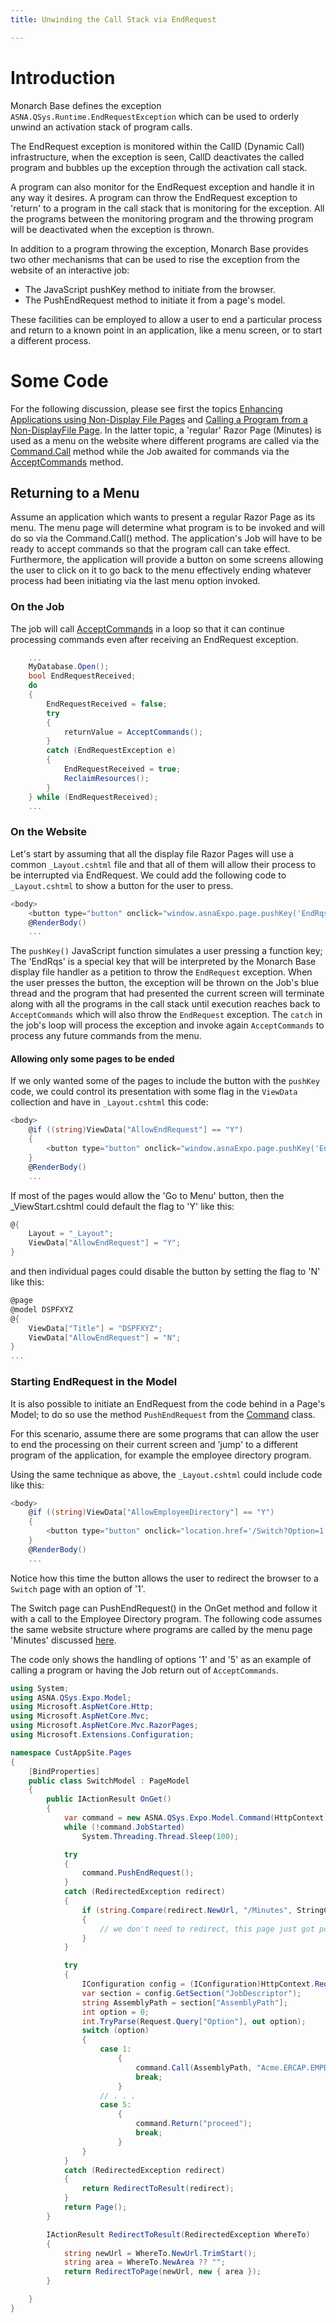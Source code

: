 ```yaml
---
title: Unwinding the Call Stack via EndRequest

---
```


# Introduction
Monarch Base defines the exception `ASNA.QSys.Runtime.EndRequestException` which can be used to orderly unwind an activation stack of program calls. 

The EndRequest exception is monitored within the CallD (Dynamic Call) infrastructure, when the exception is seen, CallD deactivates the called program and bubbles up the exception through the activation call stack.  

A program can also monitor for the EndRequest exception and handle it in any way it desires.  A program can throw the EndRequest exception to 'return' to a program in the call stack that is monitoring for the exception.  All the programs between the monitoring program and the throwing program will be deactivated when the exception is thrown.

In addition to a program throwing the exception, Monarch Base provides two other mechanisms that can be used to rise the exception from the website of an interactive job:
 + The JavaScript pushKey method to initiate from the browser.
 + The PushEndRequest method to initiate it from a page's model.

 These facilities can be employed to allow a user to end a particular process and return to a known point in an application, like a menu screen, or to start a different process.

# Some Code
For the following discussion, please see first the topics [Enhancing Applications using Non-Display File Pages](enhancing-with-non-display-file.html) and [Calling a Program from a Non-DisplayFile Page](calling-program-from-non-displayfile-page.html). In the latter topic, a 'regular' Razor Page (Minutes) is used as a menu on the website where different programs are called via the [Command.Call](reference/asna-qsys-expo/expo-model/command.html#callstring-string-string-string) method while the Job awaited for commands via the [AcceptCommands](/reference/asna-qsys-runtime-job-support/classes/interactive-job.html#acceptcommands) method.

## Returning to a Menu

Assume an application which wants to present a regular Razor Page as its menu.  The menu page will determine what program is to be invoked and will do so via the Command.Call() method.  The application's Job will have to be ready to accept commands so that the program call can take effect.  Furthermore, the application will provide a button on some screens allowing the user to click on it to go back to the menu effectively ending whatever process had been initiating via the last menu option invoked.

### On the Job

The job will call [AcceptCommands](https://asnaqsys.github.io/reference/asna-qsys-runtime-job-support/classes/interactive-job.html#acceptcommands) in a loop so that it can continue  processing commands even after receiving an EndRequest exception.

```cs
    ...
    MyDatabase.Open();
    bool EndRequestReceived;
    do
    {
        EndRequestReceived = false;
        try
        {
            returnValue = AcceptCommands();
        }
        catch (EndRequestException e)
        {
            EndRequestReceived = true;
            ReclaimResources();
        }
    } while (EndRequestReceived);
    ...
```

### On the Website

Let's start by assuming that all the display file Razor Pages will use a common `_Layout.cshtml` file and that all of them will allow their process to be interrupted via EndRequest.  We could add the following code to `_Layout.cshtml` to show a button for the user to press.

```cs
<body>
    <button type="button" onclick="window.asnaExpo.page.pushKey('EndRqs')">Go To Menu</button>
    @RenderBody()
    ...
```

The `pushKey()` JavaScript function simulates a user pressing a function key; The 'EndRqs' is a special key that will be interpreted by the Monarch Base display file handler as a petition to throw the `EndRequest` exception.  When the user presses the button, the exception will be thrown on the Job's blue thread and the program that had presented the current screen will terminate along with all the programs in the call stack until execution reaches back to `AcceptCommands` which will also throw the `EndRequest` exception. The `catch` in the job's loop will process the exception and invoke again `AcceptCommands` to process any future commands from the menu.

#### Allowing only some pages to be ended
If we only wanted some of the pages to include the button with the `pushKey` code, we could control its presentation with some flag in the `ViewData` collection and have in `_Layout.cshtml` this code:
```cs
<body>
    @if ((string)ViewData["AllowEndRequest"] == "Y")
    {
        <button type="button" onclick="window.asnaExpo.page.pushKey('EndRqs')">Go To Menu</button>
    }
    @RenderBody()
    ...
```

If most of the pages would allow the 'Go to Menu' button, then the _ViewStart.cshtml could default the flag to 'Y' like this:
```cs
@{
    Layout = "_Layout";
    ViewData["AllowEndRequest"] = "Y";
}
```

and then individual pages could disable the button by setting the flag to 'N' like this:
```cs
@page
@model DSPFXYZ
@{
    ViewData["Title"] = "DSPFXYZ";
    ViewData["AllowEndRequest"] = "N";
}
...
```

### Starting EndRequest in the Model

It is also possible to initiate an EndRequest from the code behind in a Page's Model; to do so use the method `PushEndRequest` from the [Command](/reference/asna-qsys-expo/expo-model/command.html) class.

For this scenario, assume there are some programs that can allow the user to end the processing on their current screen and 'jump' to a different program of the application, for example the employee directory program.

Using the same technique as above, the `_Layout.cshtml` could include code like this:
```cs
<body>
    @if ((string)ViewData["AllowEmployeeDirectory"] == "Y")
    {
        <button type="button" onclick="location.href='/Switch?Option=1'">Go To Employee Directory</button>
    }
    @RenderBody()
    ...
```

Notice how this time the button allows the user to redirect the browser to a `Switch` page with an option of '1'.

The Switch page can PushEndRequest() in the OnGet method and follow it with a call to the Employee Directory program.  The following code assumes the same website structure where programs are called by the menu page 'Minutes' discussed [here](https://asnaqsys.github.io/manuals/migrations/calling-program-from-non-displayfile-page.html#minutus).

The code only shows the handling of options '1' and '5' as an example of calling a program or having the Job return out of `AcceptCommands`.

```cs
using System;
using ASNA.QSys.Expo.Model;
using Microsoft.AspNetCore.Http;
using Microsoft.AspNetCore.Mvc;
using Microsoft.AspNetCore.Mvc.RazorPages;
using Microsoft.Extensions.Configuration;

namespace CustAppSite.Pages
{
    [BindProperties]
    public class SwitchModel : PageModel
    {
        public IActionResult OnGet()
        {
            var command = new ASNA.QSys.Expo.Model.Command(HttpContext);
            while (!command.JobStarted)
                System.Threading.Thread.Sleep(100);

            try
            {
                command.PushEndRequest();
            }
            catch (RedirectedException redirect)
            {
                if (string.Compare(redirect.NewUrl, "/Minutes", StringComparison.OrdinalIgnoreCase)==0)
                {
                    // we don't need to redirect, this page just got poped from the 'return to pages' stack
                }
            }

            try
            { 
                IConfiguration config = (IConfiguration)HttpContext.RequestServices.GetService(typeof(IConfiguration));
                var section = config.GetSection("JobDescriptor");
                string AssemblyPath = section["AssemblyPath"];
                int option = 0;
                int.TryParse(Request.Query["Option"], out option);
                switch (option)
                {
                    case 1:
                        {
                            command.Call(AssemblyPath, "Acme.ERCAP.EMPDIR", Array.Empty<string>(), "/Minutus");
                            break;
                        }
                    // . . . 
                    case 5:
                        {
                            command.Return("proceed");
                            break;
                        }
                }
            }
            catch (RedirectedException redirect)
            {
                return RedirectToResult(redirect);
            }
            return Page();
        }

        IActionResult RedirectToResult(RedirectedException WhereTo)
        {
            string newUrl = WhereTo.NewUrl.TrimStart();
            string area = WhereTo.NewArea ?? "";
            return RedirectToPage(newUrl, new { area });
        }

    }
}

```



